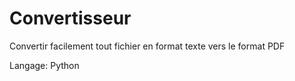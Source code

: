# Convertisseur

Convertir facilement tout fichier en format texte vers le format PDF

Langage: Python

